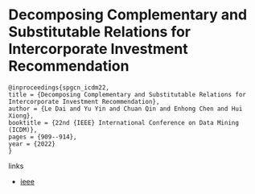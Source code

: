 # Decomposing Complementary and Substitutable Relations for Intercorporate Investment Recommendation

```
@inproceedings{spgcn_icdm22,
title = {Decomposing Complementary and Substitutable Relations for Intercorporate Investment Recommendation},
author = {Le Dai and Yu Yin and Chuan Qin and Enhong Chen and Hui Xiong},
booktitle = {22nd {IEEE} International Conference on Data Mining (ICDM)},
pages = {909--914},
year = {2022}
}
```

links
- [ieee](https://doi.org/10.1109/ICDM54844.2022.00106)
